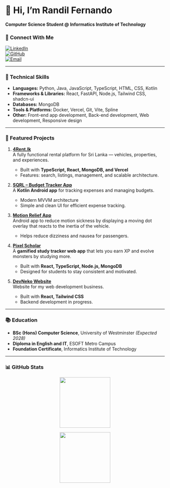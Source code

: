 # 👋 Hi, I’m Randil Fernando  
**Computer Science Student @ Informatics Institute of Technology**  

### 🔗 **Connect With Me**  
[![LinkedIn](https://img.shields.io/badge/LinkedIn-CONNECT-blue?logo=linkedin)](https://linkedin.com/in/randil-fernando-01839628a)  
[![GitHub](https://img.shields.io/badge/GITHUB-PROFILE-black?logo=github)](https://github.com/RandilFdo)  
[![Email](https://img.shields.io/badge/EMAIL-CONTACT-red?logo=gmail)](mailto:randilfernando829@gmail.com)

---

### 🔨 Technical Skills  
- **Languages:** Python, Java, JavaScript, TypeScript, HTML, CSS, Kotlin  
- **Frameworks & Libraries:** React, FastAPI, Node.js, Tailwind CSS, shadcn-ui  
- **Databases:** MongoDB  
- **Tools & Platforms:** Docker, Vercel, Git, Vite, Spline  
- **Other:** Front-end app development, Back-end development, Web development, Responsive design

---

### 🚀 Featured Projects  

1. **[4Rent.lk](https://4rent-lk-66uy.vercel.app/)**  
   A fully functional rental platform for Sri Lanka — vehicles, properties, and experiences.  
   - Built with **TypeScript, React, MongoDB, and Vercel**  
   - Features: search, listings, management, and scalable architecture.

2. **[SQRL – Budget Tracker App](https://github.com/RandilFdo/SQRL-Budget-Tracker)**  
   A **Kotlin Android app** for tracking expenses and managing budgets.  
   - Modern MVVM architecture  
   - Simple and clean UI for efficient expense tracking.

3. **[Motion Relief App](https://github.com/RandilFdo/Motion-Relief)**  
   Android app to reduce motion sickness by displaying a moving dot overlay that reacts to the inertia of the vehicle.  
   - Helps reduce dizziness and nausea for passengers.

4. **[Pixel Scholar](https://pixelschlr.netlify.app/)**  
   A **gamified study tracker web app** that lets you earn XP and evolve monsters by studying more.  
   - Built with **React, TypeScript, Node.js, MongoDB**  
   - Designed for students to stay consistent and motivated.

5. **[DevNeko Website](https://randilfdo.github.io/DevNeko/)**  
   Website for my web development business.  
   - Built with **React, Tailwind CSS**  
   - Backend development in progress.

---

### 📚 Education  
- **BSc (Hons) Computer Science**, University of Westminster *(Expected 2028)*  
- **Diploma in English and IT**, ESOFT Metro Campus  
- **Foundation Certificate**, Informatics Institute of Technology  

---

### 📊 GitHub Stats  

<p align="center">
  <img src="https://github-readme-stats.vercel.app/api?username=RandilFdo&show_icons=true&count_private=true&theme=default" height="160px"/>
</p>

<p align="center">
  <img src="https://github-readme-streak-stats.herokuapp.com/?user=RandilFdo&theme=default" height="160px"/>
</p>
